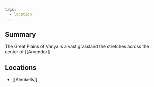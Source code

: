 ```yaml
---
tags:
  - location
---
```

## Summary
The Great Plains of Vanya is a vast grassland the stretches across the center of [[Arvendor]].

## Locations
- [[Alenkells]]